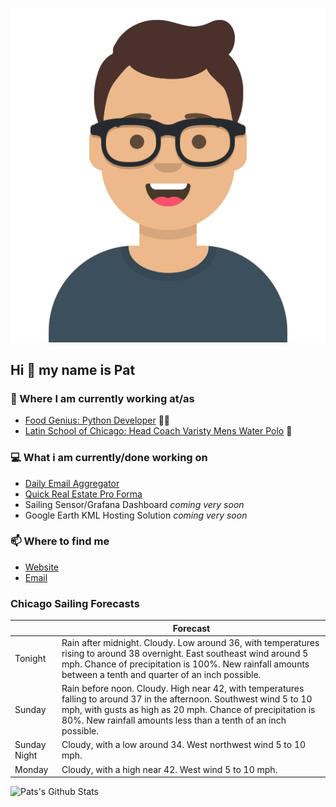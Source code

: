 [![Social banner for p-j-falconer](https://raw.githubusercontent.com/P-J-FALCONER/P-J-FALCONER/master/assets/avataaars.svg)](https://patfalconer.com/)
## Hi :wave: my name is Pat

### 💼 Where I am currently working at/as
- [Food Genius: Python Developer](https://getfoodgenius.com/) 🍔🐍
- [Latin School of Chicago: Head Coach Varisty Mens Water Polo](https://www.latinschool.org/) 🤽


### 💻 What i am currently/done working on
 - [Daily Email Aggregator](https://github.com/P-J-FALCONER/dott_daily_mail)
 - [Quick Real Estate Pro Forma](https://github.com/P-J-FALCONER/henry)
 - Sailing Sensor/Grafana Dashboard *coming very soon*
 - Google Earth KML Hosting Solution *coming very soon*

### 📫 Where to find me
 - [Website](https://patfalconer.com/)
 - [Email](mailto:patrick.j.falconer@gmail.com)


### Chicago Sailing Forecasts
|   | Forecast  |
|---|---|
| Tonight | Rain after midnight. Cloudy. Low around 36, with temperatures rising to around 38 overnight. East southeast wind around 5 mph. Chance of precipitation is 100%. New rainfall amounts between a tenth and quarter of an inch possible. |
| Sunday | Rain before noon. Cloudy. High near 42, with temperatures falling to around 37 in the afternoon. Southwest wind 5 to 10 mph, with gusts as high as 20 mph. Chance of precipitation is 80%. New rainfall amounts less than a tenth of an inch possible. |
| Sunday Night | Cloudy, with a low around 34. West northwest wind 5 to 10 mph. |
| Monday | Cloudy, with a high near 42. West wind 5 to 10 mph. |

![Pats's Github Stats](https://github-readme-stats.vercel.app/api?username=p-j-falconer&show_icons=true&theme=radical)
